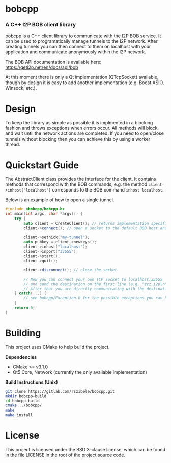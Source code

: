 # **bobcpp** #

### A C++ I2P BOB client library

bobcpp is a C++ client library to communicate with the I2P BOB service.
It can be used to programatically manage tunnels to the I2P network.
After creating tunnels you can then connect to them on localhost with your application and communicate anonymously within the I2P network.

The BOB API documentation is available here: https://geti2p.net/en/docs/api/bob

At this moment there is only a Qt implementation (QTcpSocket) available, though by design it is easy to add another implementation (e.g. Boost ASIO, Winsock, etc.).

# Design

To keep the library as simple as possible it is implmented in a blocking fashion and throws exceptions when errors occur.
All methods will block and wait until the network actions are completed.
If you need to open/close tunnels without blocking then you can achieve this by using a worker thread.

# Quickstart Guide

The AbstractClient class provides the interface for the client.
It contains methods that correspond with the BOB commands, e.g. the method `client->inhost("localhost")` corresponds to the BOB command `inhost localhost`.

Below is an example of how to open a single tunnel.

```cpp
#include <bobcpp/bobcpp.h>
int main(int argc, char *argv[]) {
    try {
        auto client = CreateClient(); // returns implementation specific shared pointer
        client->connect(); // open a socket to the default BOB host and port

        client->setnick("my-tunnel");
        auto pubkey = client->newkeys();
        client->inhost("localhost");
        client->inport("33555");
        client->start();
        client->quit();

        client->disconnect(); // close the socket

        // Now you can connect your own TCP socket to localhost:33555
        // and send the destination on the first line (e.g. "zzz.i2p\n" without quotes)to connect to it.
        // After that you are directly communicating with the destination.
    } catch(...) {
        // see bobcpp/Exception.h for the possible exceptions you can handle / possibly recover from
    }
    return 0;
}
```

# Building

This project uses CMake to help build the project.

**Dependencies**

* CMake >= v3.1.0
* Qt5 Core, Network (currently the only available implementation)

**Build Instructions (Unix)**

```bash
git clone https://gitlab.com/rszibele/bobcpp.git
mkdir bobcpp-build
cd bobcpp-build
cmake ../bobcpp/
make
make install
```

# License

This project is licensed under the BSD 3-clause license, which can be found in the file LICENSE in the root of the project source code.
